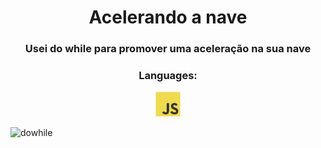 <h1 align="center">Acelerando a nave</h1>
<h3 align="center">Usei do while para promover uma aceleração na sua nave</h3>


<h3 align="center">Languages:</h3>
<p align="center"> <a href="https://developer.mozilla.org/en-US/docs/Web/JavaScript" target="_blank" rel="noreferrer"> <img src="https://raw.githubusercontent.com/devicons/devicon/master/icons/javascript/javascript-original.svg" alt="javascript" width="40" height="40"/> </a> </p>

![dowhile](https://user-images.githubusercontent.com/64026100/175698175-2708c28b-48df-4fa8-a548-1416933e8820.png)
